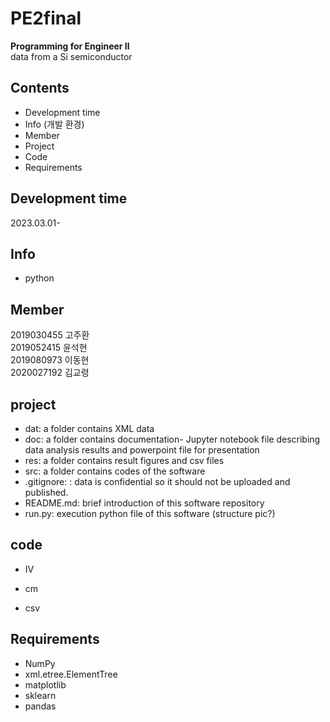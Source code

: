 # PE2final
**Programming for Engineer Ⅱ**   
data from a Si semiconductor

## Contents
- Development time
- Info (개발 환경)
- Member
- Project
- Code
- Requirements

## Development time
2023.03.01-

## Info
- python

## Member
2019030455 고주환   
2019052415 윤석현   
2019080973 이동현   
2020027192 김교령

## project
- dat: a folder contains XML data
- doc: a folder contains documentation- Jupyter notebook file describing data analysis results and powerpoint file for presentation
- res: a folder contains result figures and csv files
- src: a folder contains codes of the software
- .gitignore: : data is confidential so it should not be uploaded and published.
- README.md: brief introduction of this software repository
- run.py: execution python file of this software
(structure pic?)

## code
- IV

- cm

- csv

## Requirements
- NumPy
- xml.etree.ElementTree
- matplotlib
- sklearn
- pandas
